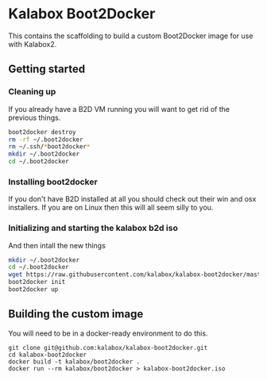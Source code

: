 # Kalabox Boot2Docker

This contains the scaffolding to build a custom Boot2Docker image for use
with Kalabox2.

## Getting started

### Cleaning up

If you already have a B2D VM running you will want to get rid of the previous
things.

```bash
boot2docker destroy
rm -rf ~/.boot2docker
rm ~/.ssh/*boot2docker*
mkdir ~/.boot2docker
cd ~/.boot2docker
```

### Installing boot2docker

If you don't have B2D installed at all you should check out their win and
osx installers. If you are on Linux then this will all seem silly to you.

### Initializing and starting the kalabox b2d iso

And then intall the new things

```bash
mkdir ~/.boot2docker
cd ~/.boot2docker
wget https://raw.githubusercontent.com/kalabox/kalabox-boot2docker/master/profile -O profile
boot2docker init
boot2docker up
```

## Building the custom image

You will need to be in a docker-ready environment to do this.

```
git clone git@github.com:kalabox/kalabox-boot2docker.git
cd kalabox-boot2docker
docker build -t kalabox/boot2docker .
docker run --rm kalabox/boot2docker > kalabox-boot2docker.iso
```

